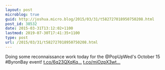 ```yaml
---
layout: post
microblog: true
guid: http://joshua.micro.blog/2015/03/31/t582727018950750208.html
post_id: 38532
date: 2015-03-31T13:12:02+1100
lastmod: 2019-07-30T17:41:35+1100
type: post
url: /2015/03/31/t582727018950750208.html
---
```

Doing some reconnaissance work today for the @PopUpWed's October 15 #ByronBay event! [t.co/6q23QXqKq...](http://t.co/6q23QXqKqB) [t.co/miOzpX3wt...](http://t.co/miOzpX3wtR)
